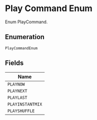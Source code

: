 
# Play Command Enum

Enum PlayCommand.

## Enumeration

`PlayCommandEnum`

## Fields

| Name |
|  --- |
| `PLAYNOW` |
| `PLAYNEXT` |
| `PLAYLAST` |
| `PLAYINSTANTMIX` |
| `PLAYSHUFFLE` |

